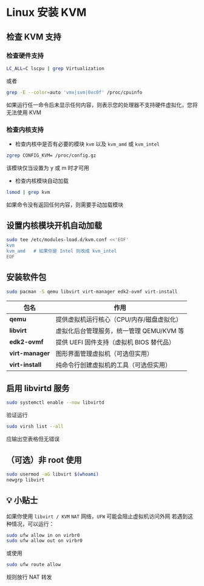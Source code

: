 # Linux 安装 KVM

## 检查 KVM 支持

### 检查硬件支持

```sh
LC_ALL=C lscpu | grep Virtualization
```

或者

```sh
grep -E --color=auto 'vmx|svm|0xc0f' /proc/cpuinfo
```

如果运行任一命令后未显示任何内容，则表示您的处理器不支持硬件虚拟化，您将无法使用 KVM

### 检查内核支持

- 检查内核中是否有必要的模块 `kvm` 以及 `kvm_amd` 或 `kvm_intel`

```sh
zgrep CONFIG_KVM= /proc/config.gz
```

该模块仅当设置为 y 或 m 时才可用

- 检查内核模块自动加载

```sh
lsmod | grep kvm
```

如果命令没有返回任何内容，则需要手动加载模块

## 设置内核模块开机自动加载

```sh
sudo tee /etc/modules-load.d/kvm.conf <<'EOF'
kvm
kvm_amd   # 如果你是 Intel 则改成 kvm_intel
EOF
```

## 安装软件包

```sh
sudo pacman -S qemu libvirt virt-manager edk2-ovmf virt-install
```

| 包名             | 作用                                      |
| ---------------- | ----------------------------------------- |
| **qemu**         | 提供虚拟机运行核心（CPU/内存/磁盘虚拟化） |
| **libvirt**      | 虚拟化后台管理服务，统一管理 QEMU/KVM 等  |
| **edk2-ovmf**    | 提供 UEFI 固件支持（虚拟机 BIOS 替代品）  |
| **virt-manager** | 图形界面管理虚拟机（可选但实用）          |
| **virt-install** | 纯命令行创建虚拟机的工具（可选但实用）    |

## 启用 libvirtd 服务

```sh
sudo systemctl enable --now libvirtd
```

验证运行

```sh
sudo virsh list --all
```

应输出空表格但无错误

## （可选）非 root 使用

```sh
sudo usermod -aG libvirt $(whoami)
newgrp libvirt
```

## 💡 小贴士

如果你使用 `libvirt / KVM` `NAT` 网络，`UFW` 可能会阻止虚拟机访问外网
若遇到这种情况，可以运行：

```sh
sudo ufw allow in on virbr0
sudo ufw allow out on virbr0
```

或使用

```sh
sudo ufw route allow
```

规则放行 NAT 转发

